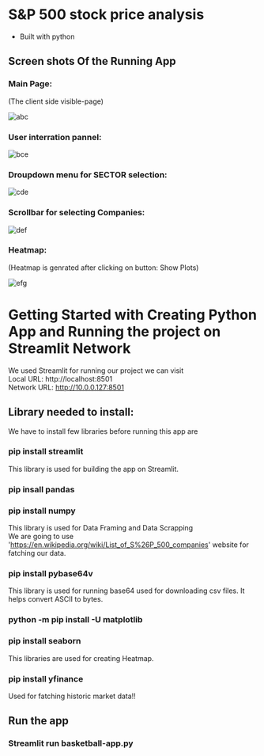 # S&P 500 stock price analysis 

- Built with python

## Screen shots Of the Running App

### Main Page:

(The client side visible-page)

![abc](Images/abc.png)

### User interration pannel:

![bce](Images/bcd.png)

### Droupdown menu for SECTOR selection:

![cde](Images/cde.png)

### Scrollbar for selecting Companies:

![def](Images/def.png)

### Heatmap:

(Heatmap is genrated after clicking on button: Show Plots)

![efg](Images/efg.png)

# Getting Started with Creating Python App and Running the project on Streamlit Network

We used Streamlit for running our project we can visit \
Local URL: http://localhost:8501 \
Network URL: http://10.0.0.127:8501

## Library needed to install:

We have to install few libraries before running this app are

### pip install streamlit

This library is used for building the app on Streamlit.

### pip insall pandas
### pip install numpy

This library is used for Data Framing and Data Scrapping \
We are going to use 'https://en.wikipedia.org/wiki/List_of_S%26P_500_companies' website for fatching our data. 

### pip install pybase64v

This library is used for running base64 used for downloading csv files. It helps convert ASCII to bytes. 

### python -m pip install -U matplotlib
### pip install seaborn

This libraries are used for creating Heatmap.

### pip install yfinance

Used for fatching historic market data!!

## Run the app

### Streamlit run basketball-app.py 